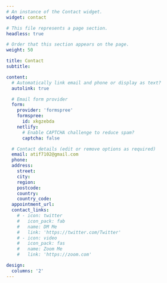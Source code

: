 ```yaml
---
# An instance of the Contact widget.
widget: contact

# This file represents a page section.
headless: true

# Order that this section appears on the page.
weight: 50

title: Contact
subtitle:

content:
  # Automatically link email and phone or display as text?
  autolink: true

  # Email form provider
  form:
    provider: 'formspree'
    formspree:
      id: xkgzebda
    netlify:
      # Enable CAPTCHA challenge to reduce spam?
      captcha: false

  # Contact details (edit or remove options as required)
  email: atif7102@gmail.com
  phone: 
  address:
    street: 
    city: 
    region: 
    postcode: 
    country: 
    country_code: 
  appointment_url: 
  contact_links:
    # - icon: twitter
    #   icon_pack: fab
    #   name: DM Me
    #   link: 'https://twitter.com/Twitter'
    # - icon: video
    #   icon_pack: fas
    #   name: Zoom Me
    #   link: 'https://zoom.com'

design:
  columns: '2'
---
```

